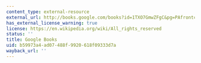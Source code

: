 ```yaml
---
content_type: external-resource
external_url: http://books.google.com/books?id=1TXO7GmwZFgC&pg=PAfrontcover
has_external_license_warning: true
license: https://en.wikipedia.org/wiki/All_rights_reserved
status: ''
title: Google Books
uid: b59973a4-ad07-488f-9920-618f09333d7a
wayback_url: ''
---
```

